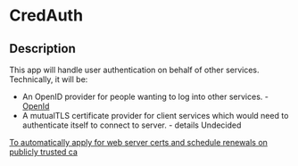 # CredAuth

## Description

This app will handle user authentication on behalf of other services.
Technically, it will be:

- An OpenID provider for people wanting to log into other services. - [OpenId](https://github.com/lepture/authlib)
- A mutualTLS certificate provider for client services which would need to authenticate itself to connect to server. - details Undecided

[To automatically apply for web server certs and schedule renewals on publicly trusted ca](https://certbot.eff.org/instructions?ws=other&os=ubuntufocal)
